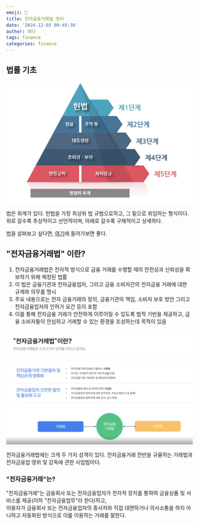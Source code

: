 ```yaml
---
emoji: 📖
title: 전자금융거래법 정리
date: '2024-12-03 09:49:30'
author: 에디
tags: finance
categories: finance
---
```


## 법률 기초

![image1](./image1.png)

법은 위계가 있다.
헌법을 가장 최상위 법 규범으로하고, 그 밑으로 위임하는 형식이다.
위로 갈수록 추상적이고 선언적이며, 아래로 갈수록 구체적이고 상세하다.

법을 살펴보고 싶다면, [여기](https://www.law.go.kr/)에 들어가보면 좋다.

## "전자금융거래법" 이란?

1. 전자금융거래법은 전자적 방식으로 금융 거래를 수행할 때의 안전성과 신뢰성을 확보하기 위해 제정된 법률
2. 이 법은 금융기관과 전자금융업자, 그리고 금융 소비자간의 전자금융 거래에 대한 규제와 의무를 명시
3. 주요 내용으로는 전자 금융거래의 정의, 금융기관의 책임, 소비자 보호 방안 그리고 전자금융업자의 인허가 요건 등이 포함
4. 이를 통해 전자금융 거래가 안전하게 이루어질 수 있도록 법적 기반을 제공하고, 금융 소비자들이 안심하고 거래할 수 있는 환경을 조성하는데 목적이 있음

![image2](./image2.png)

전자금융거래법에는 크게 두 가지 성격이 있다.
전자금융거래 전반을 규율하는 거래법과 전자금융업 영위 및 감독에 관한 사업법이다.

### "전자금융거래"는?
"전자금융거래"는 금융회사 또는 전자금융업자가 전자적 장치를 통하여 금융상품 및 서비스를 제공(이하 "전자금융업무"라 한다)하고,  
이용자가 금융회사 또는 전자금융업자의 종사자와 직접 대면하거나 의사소통을 하지 아니하고 자동화된 방식으로 이를 이용하는 거래를 말한다.